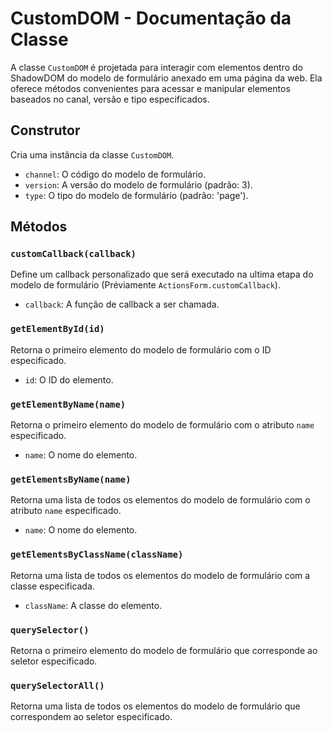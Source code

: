 # CustomDOM - Documentação da Classe

A classe `CustomDOM` é projetada para interagir com elementos dentro do ShadowDOM do modelo de formulário anexado em uma página da web. Ela oferece métodos convenientes para acessar e manipular elementos baseados no canal, versão e tipo especificados.

## Construtor

Cria uma instância da classe `CustomDOM`.

- `channel`: O código do modelo de formulário.
- `version`: A versão do modelo de formulário (padrão: 3).
- `type`: O tipo do modelo de formulário (padrão: 'page').

## Métodos

### `customCallback(callback)`

Define um callback personalizado que será executado na ultima etapa do modelo de formulário (Préviamente `ActionsForm.customCallback`).

- `callback`: A função de callback a ser chamada.

### `getElementById(id)`

Retorna o primeiro elemento do modelo de formulário com o ID especificado.

- `id`: O ID do elemento.

### `getElementByName(name)`

Retorna o primeiro elemento do modelo de formulário com o atributo `name` especificado.

- `name`: O nome do elemento.

### `getElementsByName(name)`

Retorna uma lista de todos os elementos do modelo de formulário com o atributo `name` especificado.

- `name`: O nome do elemento.

### `getElementsByClassName(className)`

Retorna uma lista de todos os elementos do modelo de formulário com a classe especificada.

- `className`: A classe do elemento.

### `querySelector()`

Retorna o primeiro elemento do modelo de formulário que corresponde ao seletor especificado.

### `querySelectorAll()`

Retorna uma lista de todos os elementos do modelo de formulário que correspondem ao seletor especificado.
